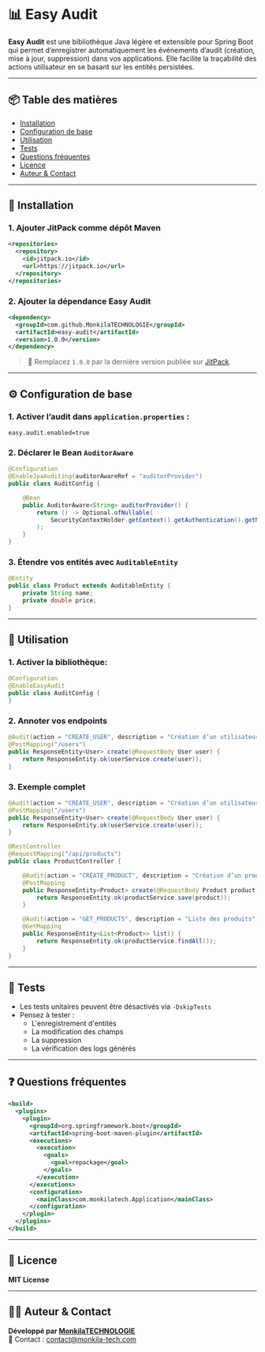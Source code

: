 
# 📊 Easy Audit

**Easy Audit** est une bibliothèque Java légère et extensible pour Spring Boot qui permet d’enregistrer automatiquement les événements d’audit (création, mise à jour, suppression) dans vos applications. Elle facilite la traçabilité des actions utilisateur en se basant sur les entités persistées.

---

## 📦 Table des matières

- [Installation](#-installation)
- [Configuration de base](#️-configuration-de-base)
- [Utilisation](#-utilisation)
- [Tests](#-tests)
- [Questions fréquentes](#-questions-fréquentes)
- [Licence](#-licence)
- [Auteur & Contact](#-auteur--contact)

---

## 🔧 Installation

### 1. Ajouter JitPack comme dépôt Maven

```xml
<repositories>
  <repository>
    <id>jitpack.io</id>
    <url>https://jitpack.io</url>
  </repository>
</repositories>
```

### 2. Ajouter la dépendance Easy Audit

```xml
<dependency>
  <groupId>com.github.MonkilaTECHNOLOGIE</groupId>
  <artifactId>easy-audit</artifactId>
  <version>1.0.0</version>
</dependency>
```

> 🔁 Remplacez `1.0.0` par la dernière version publiée sur [JitPack](https://jitpack.io/#MonkilaTECHNOLOGIE/easy-audit).

---

## ⚙️ Configuration de base

### 1. Activer l’audit dans `application.properties` :

```properties
easy.audit.enabled=true
```

### 2. Déclarer le Bean `AuditorAware`

```java
@Configuration
@EnableJpaAuditing(auditorAwareRef = "auditorProvider")
public class AuditConfig {

    @Bean
    public AuditorAware<String> auditorProvider() {
        return () -> Optional.ofNullable(
            SecurityContextHolder.getContext().getAuthentication().getName()
        );
    }
}
```

### 3. Étendre vos entités avec `AuditableEntity`

```java
@Entity
public class Product extends AuditableEntity {
    private String name;
    private double price;
}
```

---

## 📌 Utilisation
### 1. Activer la bibliothèque:

```java
@Configuration
@EnableEasyAudit
public class AuditConfig {
}
```
### 2. Annoter vos endpoints
```java
@Audit(action = "CREATE_USER", description = "Création d’un utilisateur")
@PostMapping("/users")
public ResponseEntity<User> create(@RequestBody User user) {
    return ResponseEntity.ok(userService.create(user));
}
```

### 3. Exemple complet
```java
@Audit(action = "CREATE_USER", description = "Création d’un utilisateur")
@PostMapping("/users")
public ResponseEntity<User> create(@RequestBody User user) {
    return ResponseEntity.ok(userService.create(user));
}
```

```java
@RestController
@RequestMapping("/api/products")
public class ProductController {

    @Audit(action = "CREATE_PRODUCT", description = "Création d’un produit")
    @PostMapping
    public ResponseEntity<Product> create(@RequestBody Product product) {
        return ResponseEntity.ok(productService.save(product));
    }

    @Audit(action = "GET_PRODUCTS", description = "Liste des produits")
    @GetMapping
    public ResponseEntity<List<Product>> list() {
        return ResponseEntity.ok(productService.findAll());
    }
}
```


---

## 🧪 Tests

- Les tests unitaires peuvent être désactivés via `-DskipTests`
- Pensez à tester :
  - L'enregistrement d'entités
  - La modification des champs
  - La suppression
  - La vérification des logs générés

---

## ❓ Questions fréquentes

```xml
<build>
  <plugins>
    <plugin>
      <groupId>org.springframework.boot</groupId>
      <artifactId>spring-boot-maven-plugin</artifactId>
      <executions>
        <execution>
          <goals>
            <goal>repackage</goal>
          </goals>
        </execution>
      </executions>
      <configuration>
        <mainClass>com.monkilatech.Application</mainClass>
      </configuration>
    </plugin>
  </plugins>
</build>
```

---

## 📄 Licence

**MIT License**

---

## 👨‍💻 Auteur & Contact

**Développé par [MonkilaTECHNOLOGIE](https://github.com/MonkilaTECHNOLOGIE)**  
📧 Contact : [contact@monkila-tech.com](mailto:contact@monkila-tech.com)


